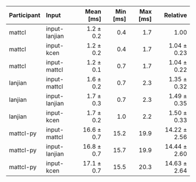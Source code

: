 | Participant | Input | Mean [ms] | Min [ms] | Max [ms] | Relative |
|:---|:---|---:|---:|---:|---:|
| mattcl | input-lanjian | 1.2 ± 0.2 | 0.4 | 1.7 | 1.00 |
| mattcl | input-kcen | 1.2 ± 0.2 | 0.4 | 1.7 | 1.04 ± 0.23 |
| mattcl | input-mattcl | 1.2 ± 0.1 | 0.7 | 1.7 | 1.04 ± 0.22 |
| lanjian | input-mattcl | 1.6 ± 0.2 | 0.7 | 2.3 | 1.35 ± 0.32 |
| lanjian | input-lanjian | 1.7 ± 0.3 | 0.7 | 2.3 | 1.49 ± 0.35 |
| lanjian | input-kcen | 1.7 ± 0.2 | 1.0 | 2.2 | 1.50 ± 0.33 |
| mattcl-py | input-mattcl | 16.6 ± 0.7 | 15.2 | 19.9 | 14.22 ± 2.56 |
| mattcl-py | input-lanjian | 16.8 ± 0.7 | 15.7 | 19.9 | 14.44 ± 2.60 |
| mattcl-py | input-kcen | 17.1 ± 0.7 | 15.5 | 20.3 | 14.63 ± 2.64 |
